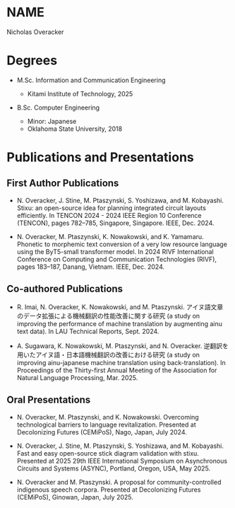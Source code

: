 NAME
====

Nicholas Overacker


Degrees
=======

- M.Sc. Information and Communication Engineering
  * Kitami Institute of Technology, 2025

- B.Sc. Computer Engineering
  * Minor: Japanese
  * Oklahoma State University, 2018


Publications and Presentations
==============================

First Author Publications
-------------------------

- N. Overacker, J. Stine, M. Ptaszynski, S. Yoshizawa, and M. Kobayashi. Stixu: an open-source idea for planning integrated circuit layouts efficiently. In TENCON 2024 - 2024 IEEE Region 10 Conference (TENCON), pages 782–785, Singapore, Singapore. IEEE, Dec. 2024.

- N. Overacker, M. Ptaszynski, K. Nowakowski, and K. Yamamaru. Phonetic to morphemic text conversion of a very low resource language using the ByT5-small transformer model. In 2024 RIVF International Conference on Computing and Communication Technologies (RIVF), pages 183–187, Danang, Vietnam. IEEE, Dec. 2024.


Co-authored Publications
------------------------

- R. Imai, N. Overacker, K. Nowakowski, and M. Ptaszynski. アイヌ語文章のデータ拡張による機械翻訳の性能改善に関する研究 (a study on improving the performance of machine translation by augmenting ainu text data). In LAU Technical Reports, Sept. 2024.

- A. Sugawara, K. Nowakowski, M. Ptaszynski, and N. Overacker. 逆翻訳を用いたアイヌ語・日本語機械翻訳の改善における研究 (a study on improving ainu-japanese machine translation using back-translation). In Proceedings of the Thirty-first Annual Meeting of the Association for Natural Language Processing, Mar. 2025.


Oral Presentations
------------------

- N. Overacker, M. Ptaszynski, and K. Nowakowski. Overcoming technological barriers to language revitalization. Presented at Decolonizing Futures (CEMiPoS), Nago, Japan, July 2024.

- N. Overacker, J. Stine, M. Ptaszynski, S. Yoshizawa, and M. Kobayashi. Fast and easy open-source stick diagram validation with stixu. Presented at 2025 29th IEEE International Symposium on Asynchronous Circuits and Systems (ASYNC), Portland, Oregon, USA, May 2025.

- N. Overacker and M. Ptaszynski. A proposal for community-controlled indigenous speech corpora. Presented at Decolonizing Futures (CEMiPoS), Ginowan, Japan, July 2025.
